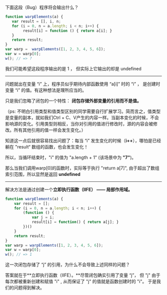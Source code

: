 下面这段（Bug）程序将会输出什么？

```js
function warpElements(a) {
   var result = [], i, n;
   for (i = 0, n = a.length; i < n; i++) {
        result[i] = function () { return a[i]; }
   }
   return result;
}
var warp =  warpElements([1, 2, 3, 4, 5, 6]);
var w = warp[0];
w(); // => ?
```

我们可能希望这段程序输出的是 1 ， 但实际上它输出的却是 undefined

---

问题就出在变量 “i” 上，程序员似乎期待内部函数使用 “a\[i\]” 时的 “i” ， 是创建时变量 “i” 的值。有这种想法是理所应当的。

只是我们忽略了闭包的一个特性： **闭包存储外部变量的引用而不是值。**

（ps: 不明白引用类型和值类型区别的同学需要自行扩展学习。简而言之，值类型是变量的副本，就如我们Ctrl + C、V产生的内容一样。当副本变化的时候，不会影响源的变化。引用类型则相反，当你对引用的值进行修改时，源的内容会被修改。所有其他引用的值一样会发生变化。）

知道这一点后就很容易找出问题了：每当 “i” 发生变化的时候（**i++**），哪怕是已经躺在 "result“  数组的函数，也会发生变化！

所以，当循环结束时，"i" 的值为 "a.length + 1"  \(该场景中为 **"7"**\)。

那么当我们调用warp\[0\]的函数时，实际等于执行 "return a\[7\]", 由于超出了数组索引范围，所以显然是返回 **undefined**

---

解决方法是通过创建一个**立即执行函数（IIFE） —— 局部作用域。**

```js
function warpElements(a) {
    var result = [];
    for (i = 0, n = a.length; i < n; i++) {
        (function () {
            var j = i;
            result[i] = function() { return a[j]; }
        })()       
    }
    return result;
}
var warp = warpElements([1, 2, 3, 4, 5, 6]);
var w = warp[0];
w(); // => 1
```

这一次闭包存储了 “j” 的引用，为什么不会导致上述同样的问题？

答案就在于**立即执行函数（IIFE）。**尽管闭包确实引用了变量 “j”， 但 "j" 由于每次都被重新创建和赋值 "i" , 从而保证了 "j" 的值就是函数创建时的 "i"。 于是我们的问题得到解决。

